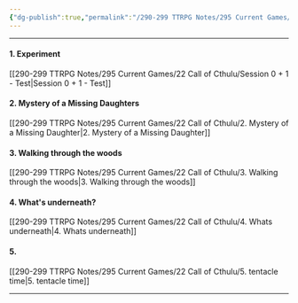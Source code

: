 ```yaml
---
{"dg-publish":true,"permalink":"/290-299 TTRPG Notes/295 Current Games/22 Call of Cthulu/Call of Cthulu Games/"}
---
```



****

#### 1. Experiment
[[290-299 TTRPG Notes/295 Current Games/22 Call of Cthulu/Session 0 + 1 - Test\|Session 0 + 1 - Test]]

#### 2. Mystery of a Missing Daughters
[[290-299 TTRPG Notes/295 Current Games/22 Call of Cthulu/2. Mystery of a Missing Daughter\|2. Mystery of a Missing Daughter]]

#### 3. Walking through the woods
[[290-299 TTRPG Notes/295 Current Games/22 Call of Cthulu/3. Walking through the woods\|3. Walking through the woods]]

#### 4. What's underneath?
[[290-299 TTRPG Notes/295 Current Games/22 Call of Cthulu/4. Whats underneath\|4. Whats underneath]]

#### 5.
[[290-299 TTRPG Notes/295 Current Games/22 Call of Cthulu/5. tentacle time\|5. tentacle time]]

****